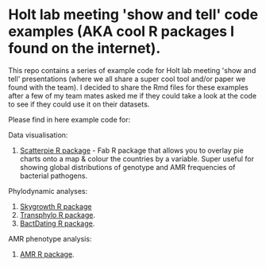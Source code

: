 # Holt lab meeting 'show and tell' code examples (AKA cool R packages I found on the internet).   
  
This repo contains a series of example code for Holt lab meeting 'show and tell' presentations (where we all share a super cool tool and/or paper we found with the team).  I decided to share the Rmd files for these examples after a few of my team mates asked me if they could take a look at the code to see if they could use it on their datasets.  

Please find in here example code for:   

Data visualisation:  

1. [Scatterpie R package](https://github.com/GuangchuangYu/scatterpie) - Fab R package that allows you to overlay pie charts onto a map & colour the countries by a variable.  Super useful for showing global distributions of genotype and AMR frequencies of bacterial pathogens.  


Phylodynamic analyses:  

1. [Skygrowth R package](https://github.com/mrc-ide/skygrowth)     
2. [Transphylo R package](https://xavierdidelot.github.io/TransPhylo/index.html). 
3. [BactDating R package](https://github.com/xavierdidelot/BactDating). 


AMR phenotype analysis:  
1. [AMR R package](https://msberends.github.io/AMR/). 
